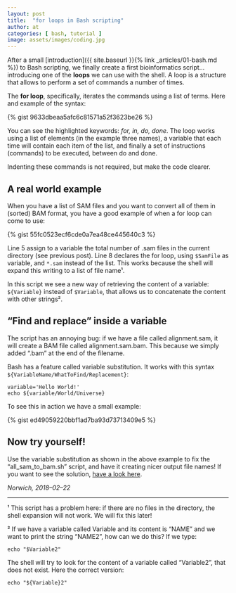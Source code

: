 ```yaml
---
layout: post
title:  "for loops in Bash scripting"
author: at
categories: [ bash, tutorial ]
image: assets/images/coding.jpg
---
```


After a small [introduction]({{ site.baseurl }}{% link _articles/01-bash.md %}) to Bash scripting,
we finally create a first bioinformatics script…
introducing one of the **loops** we can use with the shell.
A loop is a structure that allows to perform a set of commands a number of times.

The **for loop**, specifically, iterates the commands using a list of terms. Here and example of the syntax:

{% gist 9633dbeaa5afc6c81571a52f3623be26 %}

You can see the highlighted keywords: _for, in, do, done_.
The loop works using a list of elements (in the example three names),
a variable that each time will contain each item of the list, and finally a set
of instructions (commands) to be executed, between do and done.

Indenting these commands is not required, but make the code clearer.

## A real world example
When you have a list of SAM files and you want to convert all of them in (sorted)
BAM format, you have a good example of when a for loop can come to use:

{% gist 55fc0523ecf6cde0a7ea48ce445640c3 %}

Line 5 assign to a variable the total number of .sam files in the current directory (see previous post).
Line 8 declares the for loop, using `$SamFile` as variable, and `*.sam` instead of the list.
This works because the shell will expand this writing to a list of file name¹.

In this script we see a new way of retrieving the content of a variable: `${Variable}` instead of `$Variable`,
that allows us to concatenate the content with other strings².

## “Find and replace” inside a variable
The script has an annoying bug: if we have a file called alignment.sam,
it will create a BAM file called alignment.sam.bam.
This because we simply added “.bam” at the end of the filename.

Bash has a feature called variable substitution. It works with this syntax `${VariableName/WhatToFind/Replacement}`:

```
variable='Hello World!'
echo ${variable/World/Universe}
```

To see this in action we have a small example:

{% gist ed49059220bbf1ad7ba93d73713409e5 %}

## Now try yourself!

Use the variable substitution as shown in the above example to fix the “all_sam_to_bam.sh” script,
and have it creating nicer output file names!
If you want to see the solution, [have a look here](https://gist.github.com/telatin/e82050c1d1831281beb40ef70886c222).

_Norwich, 2018–02–22_

---

¹ This script has a problem here: if there are no files in the directory, the shell expansion will not work. We will fix this later!

² If we have a variable called Variable and its content is “NAME” and we want to print the string “NAME2”, how can we do this? If we type:
```
echo "$Variable2"
```
The shell will try to look for the content of a variable called “Variable2”, that does not exist. Here the correct version:
```
echo "${Variable}2"
```

